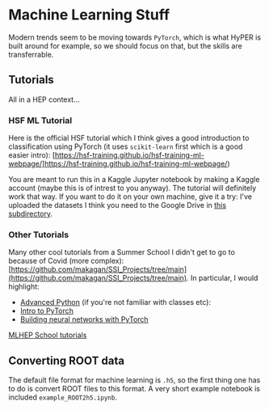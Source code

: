 # Machine Learning Stuff 

Modern trends seem to be moving towards `PyTorch`, which is what HyPER is built around for example, so we should focus on that, but the skills are transferrable. 

##  Tutorials
All in a HEP context...

### HSF ML Tutorial
Here is the official HSF tutorial which I think gives a good introduction to classification using PyTorch (it uses `scikit-learn` first which is a good easier intro):
[https://hsf-training.github.io/hsf-training-ml-webpage/]https://hsf-training.github.io/hsf-training-ml-webpage/)

You are meant to run this in a Kaggle Jupyter notebook by making a Kaggle account (maybe this is of intrest to you anyway).
The tutorial will definitely work that way.
If you want to do it on your own machine, give it a try: I've uploaded the datasets I think you need to the Google Drive in [this subdirectory](https://drive.google.com/drive/folders/1MXqiK9E-uVTh8K2_Y8-r98InRAQBUrvJ).

### Other Tutorials
Many other cool tutorials from a Summer School I didn't get to go to because of Covid (more complex):
[https://github.com/makagan/SSI_Projects/tree/main](https://github.com/makagan/SSI_Projects/tree/main).
In particular, I would highlight:
* [Advanced Python](https://github.com/makagan/SSI_Projects/blob/main/python_basics/python_intro_part2.ipynb) (if you're not familiar with classes etc):
* [Intro to PyTorch](https://github.com/makagan/SSI_Projects/blob/main/pytorch_basics/pytorch_intro.ipynb)
* [Building neural networks with PyTorch](https://github.com/makagan/SSI_Projects/blob/main/pytorch_basics/pytorch_intro.ipynb)

[MLHEP School tutorials
]([url](https://github.com/MLHEP-school/2023/tree/main))
## Converting ROOT data
The default file format for machine learning is `.h5`, so the first thing one
has to do is convert ROOT files to this format. A very short example notebook is
included `example_ROOT2h5.ipynb`.
